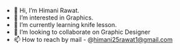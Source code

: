 - 👋 Hi, I’m Himani Rawat.
- 👀 I’m interested in Graphics.
- 🌱 I’m currently learning knife lesson.
- 💞️ I’m looking to collaborate on Graphic Designer
- 📫 How to reach by mail - @himani25rawat1@gmail.com

<!---
himanirawat/himanirawat is a ✨ special ✨ repository because its `README.md` (this file) appears on your GitHub profile.
You can click the Preview link to take a look at your changes.
--->
